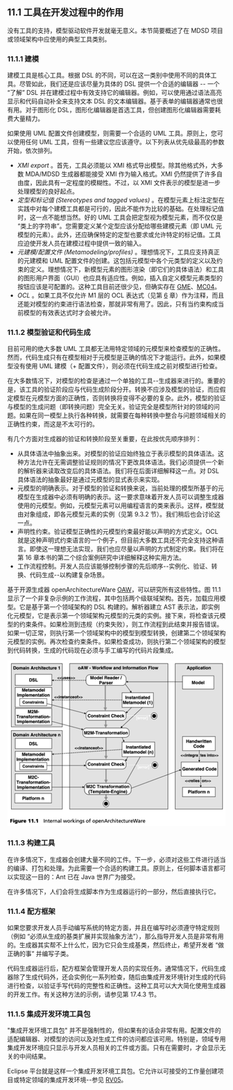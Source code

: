 ## 11.1 工具在开发过程中的作用
没有工具的支持，模型驱动软件开发就毫无意义。本节简要概述了在 MDSD 项目或领域架构中应使用的典型工具类别。

### 11.1.1 建模
建模工具是核心工具。根据 DSL 的不同，可以在这一类别中使用不同的具体工具。尽管如此，我们还是应该尽量为具体的 DSL 提供一个合适的编辑器 -- 一个 “了解” DSL 并在建模过程中有效支持它的编辑器。例如，可以使用通过语法高亮显示和代码自动补全来支持文本 DSL 的文本编辑器。基于表单的编辑器通常也很有用。对于图形化 DSL，图形化编辑器是首选工具，但创建图形化编辑器需要耗费大量精力。

如果使用 UML 配置文件创建模型，则需要一个合适的 UML 工具。原则上，您可以使用任何 UML 工具，但有一些建议您应该遵守。以下列表从优先级最高的参数开始，依次排列。

- *XMI export* 。首先，工具必须能以 XMI 格式导出模型。除其他格式外，大多数 MDA/MDSD 生成器都能接受 XMI 作为输入格式。XMI 仍然提供了许多自由度，因此具有一定程度的模糊性。不过，以 XMI 文件表示的模型是进一步处理模型的良好起点。
- *定型和标记值 (Stereotypes and tagged values)* 。在模型元素上标注定型在实践中对每个建模工具都是可行的，因此不能作为比较的基础。在处理标记值时，这一点不能想当然。好的 UML 工具会把定型视为模型元素，而不仅仅是 “类上的字符串”。您需要定义某个定型应该分配给哪些建模元素（即 UML 元模型的元素）。此外，还应确保特定的定型也要求或允许特定的标记值。工具应迫使开发人员在建模过程中提供一致的输入。
- *元建模/配置文件 (Metamodeling/profiles)* 。理想情况下，工具应支持真正的元建模和 UML 配置文件的创建。这包括元模型中各个元类型的定义以及约束的定义。理想情况下，新模型元素的图形渲染（即它们的具体语法）和工具的图形用户界面（GUI）也应具有适应性。例如，插入自定义模型元素类型的按钮应该是可配置的。这种工具目前还很少见，但确实存在 [GME](../ref.md#gme)、[MC04](../ref.md#mc04)。
- *OCL* 。如果工具不仅允许 M1 层的 OCL 表达式（见第 [6](../ch6/0.md) 章）作为注释，而且还能对模型的约束进行语法检查，那就非常有用了。因此，只有当约束构成当前模型的有效表达式时才会被允许。

### 11.1.2 模型验证和代码生成
目前可用的绝大多数 UML 工具都无法用特定领域的元模型来检查模型的正确性。然而，代码生成只有在模型相对于元模型是正确的情况下才能运行。此外，如果模型没有使用 UML 建模（+ 配置文件），则必须在代码生成之前对模型进行检查。

在大多数情况下，对模型的检查是通过一个单独的工具--生成器来进行的。重要的是，该工具的验证阶段应与代码生成阶段分开。转换不应涉及模型的验证，而应假定模型在元模型方面的正确性，否则转换将变得不必要的复杂。此外，模型的验证与模型的生成问题（即转换问题）完全无关。验证完全是模型所针对的领域的问题。如果在同一模型上执行各种转换，就需要在每种转换中整合与问题领域相关的正确性约束，而这是不太可行的。

有几个方面对生成器的验证和转换阶段至关重要，在此按优先顺序排列：

- 从具体语法中抽象出来。对模型的验证应始终独立于表示模型的具体语法。这种方法允许在无需调整验证规则的情况下更改具体语法。我们必须提供一个新的解析器来读取改变后的具体语法。我们将在后面详细解释这一点。对 DSL 具体语法的抽象最好是通过元模型的显式表示来实现。
- 元模型的明确表示。对于模型的验证和转换来说，当前处理的模型所基于的元模型在生成器中必须有明确的表示。这一要求意味着开发人员可以调整生成器使用的元模型。例如，元模型元素可以用编程语言的类来表示。这样，模型就由对象组成，即各元模型元素的实例（见第 9.3.2 节）。我们稍后也会讨论这一点。
- 声明性约束。验证模型正确性的元模型约束最好能以声明的方式定义。OCL 就是这种声明式约束语言的一个例子，但目前大多数工具还不完全支持这种语言。即使这一理想无法实现，我们也应尽量以声明的方式制定约束。我们将在第 16 章本书的第二个综合案例研究中详细解释这种实用方法。
- 工作流程控制。开发人员应该能够控制步骤的先后顺序--实例化、验证、转换、代码生成--以构建复杂场景。

基于开源生成器 openArchitectureWare [OAW](../ref.md#oaw)，可以研究所有这些特性。图 11.1 显示了一个非复杂示例的工作流程，其中包括两个级联域架构。首先，加载应用模型。它是基于第一个领域架构的 DSL 构建的。解析器建立 AST 表示法，即实例化元模型，它是表示第一个领域架构元模型的元类的实例。接下来，将检查该元模型的约束条件。如果检测到违规（约束失败），则工作流程到此结束并报告错误。如果一切正常，则执行第一个领域架构中的模型到模型转换，创建第二个领域架构元模型的实例。再次检查约束条件。如果检查成功，则执行第二个领域架构的模型到代码转换，生成的代码现在必须与手工编写的代码片段集成。

![Figure 11.1](../img/f11.1.png)

### 11.1.3 构建工具
在许多情况下，生成器会创建大量不同的工件。下一步，必须对这些工件进行适当的编译、打包和处理。为此需要一个合适的构建工具。原则上，任何脚本语言都可以实现这一目的：Ant 已在 Java 世界广为接受。

在许多情况下，人们会将生成脚本作为生成器运行的一部分，然后直接执行它。

### 11.1.4 配方框架
如果您要求开发人员手动编写系统的特定方面，并且在编写时必须遵守特定规则（例如 “必须从生成的基类扩展并实现抽象方法”），那么指导开发人员是非常有用的。生成器其实帮不上什么忙，因为它只会生成基类，然后终止，希望开发者 “做正确的事” 并编写子类。

代码生成器运行后，配方框架会管理开发人员的实现任务。通常情况下，代码生成器除了生成代码外，还会实例化一系列检查，随后由集成开发环境针对生成的代码进行检查，以验证手写代码的完整性和正确性。这种工具可以大大简化使用生成器的开发工作。有关这种方法的示例，请参见第 17.4.3 节。

### 11.1.5 集成开发环境工具包
"集成开发环境工具包" 并不是强制性的，但如果有的话会非常有用。配置文件的适配编辑器、对模型的访问以及对生成工件的访问都应该可用。特别是，领域专用集成开发环境应只显示与开发人员相关的工件或方面。只有在需要时，才会显示无关的中间结果。

Eclipse 平台就是这样一个集成开发环境工具包。它允许以可接受的工作量创建项目或特定领域的集成开发环境--参见 [RV05](../ref.md#rv05)。
